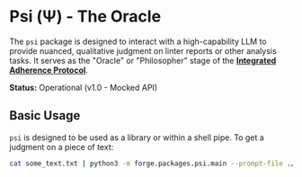 # Psi (Ψ) - The Oracle

The `psi` package is designed to interact with a high-capability LLM to provide nuanced, qualitative judgment on linter reports or other analysis tasks. It serves as the "Oracle" or "Philosopher" stage of the **[Integrated Adherence Protocol](../../../docs/Integrated-Adherence-Protocol.md)**.

**Status:** Operational (v1.0 - Mocked API)

## Basic Usage

`psi` is designed to be used as a library or within a shell pipe. To get a judgment on a piece of text:
```bash
cat some_text.txt | python3 -m forge.packages.psi.main --prompt-file ./path/to/prompt.txt
```